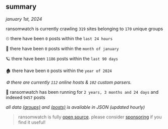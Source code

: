 
## summary
_january 1st, 2024_

ransomwatch is currently crawling `319` sites belonging to `170` unique groups

⏲ there have been `0` posts within the `last 24 hours`

🦈 there have been `0` posts within the `month of january`

🪐 there have been `1186` posts within the `last 90 days`

🏚 there have been `0` posts within the `year of 2024`

_⚙️ there are currently `112` online hosts & `102` custom parsers._

🦕 ransomwatch has been running for `2 years, 3 months and 24 days` and indexed `9457` posts

_all data  [(groups)](http://ransomwhat.telemetry.ltd/groups) and [(posts)](http://ransomwhat.telemetry.ltd/posts) is available in JSON (updated hourly)_

> ransomwatch is fully [open source](https://github.com/joshhighet/ransomwatch#ransomwatch--). please consider [sponsoring](https://github.com/sponsors/joshhighet) if you find it useful!
